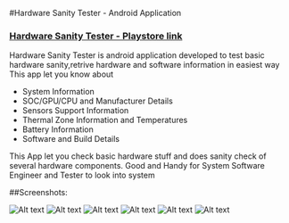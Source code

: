 #Hardware Sanity Tester - Android Application
### [Hardware Sanity Tester - Playstore link](https://play.google.com/store/apps/details?id=com.pawanbathe.hardwaresanitytester&hl=en)
Hardware Sanity Tester is android application developed to test basic hardware sanity,retrive hardware and software information in easiest way 
This app let you know about

* System Information
* SOC/GPU/CPU and Manufacturer Details
* Sensors Support Information
* Thermal Zone Information and Temperatures
* Battery Information
* Software and Build Details

This App let you check basic hardware stuff and does sanity check of several hardware components. Good and Handy for System Software Engineer and Tester to look into system

##Screenshots:

![Alt text](/hardware_sanity_tester/screenshots/five.jpeg?raw=true "Device Info")
![Alt text](/hardware_sanity_tester/screenshots/six.jpeg?raw=true "SOC Info")
![Alt text](/hardware_sanity_tester/screenshots/one.jpeg?raw=true "Software Info")
![Alt text](/hardware_sanity_tester/screenshots/two.jpeg?raw=true "Battery Info")
![Alt text](/hardware_sanity_tester/screenshots/three.jpeg?raw=true "Sensors Info")
![Alt text](/hardware_sanity_tester/screenshots/four.jpeg?raw=true "Thermal Info")

